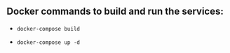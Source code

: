 ## Docker commands to build and run the services:
 - `docker-compose build`

 - `docker-compose up -d`
